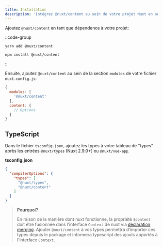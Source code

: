 ```yaml
---
title: Installation
description: 'Intégrez @nuxt/content au sein de votre projet Nuxt en seulement deux étapes.'
---
```


Ajoutez `@nuxt/content` en tant que dépendence à votre projet:

::code-group

  ```bash [Yarn]
  yarn add @nuxt/content
  ```

  ```bash [NPM]
  npm install @nuxt/content
  ```

::

Ensuite, ajoutez `@nuxt/content` au sein de la section `modules` de votre fichier `nuxt.config.js`:

```js [nuxt.config.js]
{
  modules: [
    '@nuxt/content'
  ],
  content: {
    // Options
  }
}
```

## TypeScript

Dans le fichier `tsconfig.json`, ajoutez les types à votre tableau de "types"  après les entrées `@nuxt/types` (Nuxt 2.9.0+) ou `@nuxt/vue-app`.

**tsconfig.json**

```json
{
  "compilerOptions": {
    "types": [
      "@nuxt/types",
      "@nuxt/content"
    ]
  }
}
```

> **Pourquoi?**
>
> En raison de la manière dont nuxt fonctionne, la propriété `$content` doit être fusionnée dans l'interface `Context` de nuxt via [declaration merging](https://www.typescriptlang.org/docs/handbook/declaration-merging.html). Ajouter `@nuxt/content` à vos types permettra d'importer ces types depuis le package et informera typescript des ajouts apportés à l'interface `Context`.
